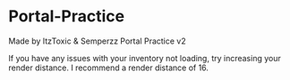 # Portal-Practice
Made by ItzToxic & Semperzz 
Portal Practice v2

If you have any issues with your inventory not loading, try increasing your render distance. I recommend a render distance of 16.
